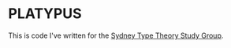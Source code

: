 PLATYPUS
========

This is code I've written for the [Sydney Type Theory Study Group][1].

[1]: http://www.meetup.com/Sydney-Type-Theory/

